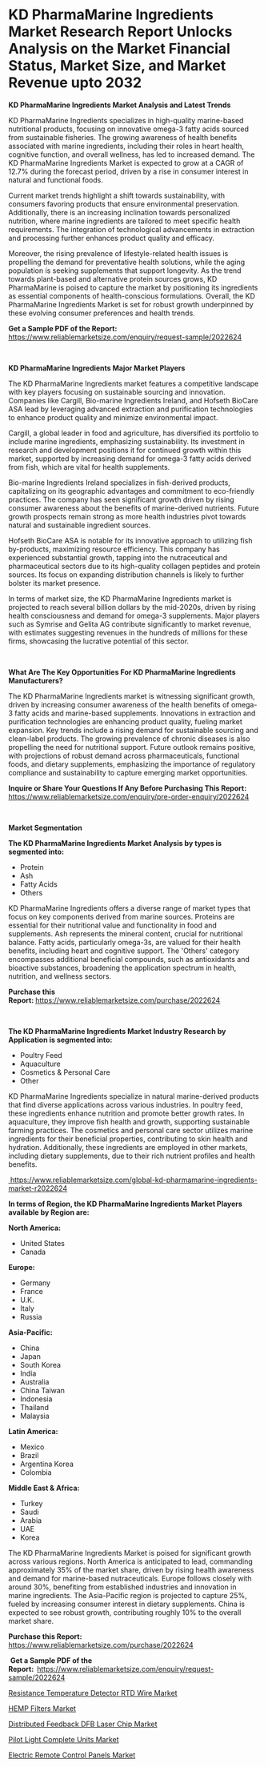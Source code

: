 <p><h1>KD PharmaMarine Ingredients Market Research Report Unlocks Analysis on the Market Financial Status, Market Size, and Market Revenue upto 2032</h1></p><p><strong>KD PharmaMarine Ingredients Market Analysis and Latest Trends</strong></p>
<p><p>KD PharmaMarine Ingredients specializes in high-quality marine-based nutritional products, focusing on innovative omega-3 fatty acids sourced from sustainable fisheries. The growing awareness of health benefits associated with marine ingredients, including their roles in heart health, cognitive function, and overall wellness, has led to increased demand. The KD PharmaMarine Ingredients Market is expected to grow at a CAGR of 12.7% during the forecast period, driven by a rise in consumer interest in natural and functional foods.</p><p>Current market trends highlight a shift towards sustainability, with consumers favoring products that ensure environmental preservation. Additionally, there is an increasing inclination towards personalized nutrition, where marine ingredients are tailored to meet specific health requirements. The integration of technological advancements in extraction and processing further enhances product quality and efficacy. </p><p>Moreover, the rising prevalence of lifestyle-related health issues is propelling the demand for preventative health solutions, while the aging population is seeking supplements that support longevity. As the trend towards plant-based and alternative protein sources grows, KD PharmaMarine is poised to capture the market by positioning its ingredients as essential components of health-conscious formulations. Overall, the KD PharmaMarine Ingredients Market is set for robust growth underpinned by these evolving consumer preferences and health trends.</p></p>
<p><strong>Get a Sample PDF of the Report:&nbsp;</strong> <a href="https://www.reliablemarketsize.com/enquiry/request-sample/2022624?utm_campaign=1143&utm_medium=2&utm_source=Github&utm_content=ia&utm_term=29032025&utm_id=kd-pharmamarine-ingredients">https://www.reliablemarketsize.com/enquiry/request-sample/2022624</a></p>
<p>&nbsp;</p>
<p><strong>KD PharmaMarine Ingredients Major Market Players</strong></p>
<p><p>The KD PharmaMarine Ingredients market features a competitive landscape with key players focusing on sustainable sourcing and innovation. Companies like Cargill, Bio-marine Ingredients Ireland, and Hofseth BioCare ASA lead by leveraging advanced extraction and purification technologies to enhance product quality and minimize environmental impact.</p><p>Cargill, a global leader in food and agriculture, has diversified its portfolio to include marine ingredients, emphasizing sustainability. Its investment in research and development positions it for continued growth within this market, supported by increasing demand for omega-3 fatty acids derived from fish, which are vital for health supplements.</p><p>Bio-marine Ingredients Ireland specializes in fish-derived products, capitalizing on its geographic advantages and commitment to eco-friendly practices. The company has seen significant growth driven by rising consumer awareness about the benefits of marine-derived nutrients. Future growth prospects remain strong as more health industries pivot towards natural and sustainable ingredient sources.</p><p>Hofseth BioCare ASA is notable for its innovative approach to utilizing fish by-products, maximizing resource efficiency. This company has experienced substantial growth, tapping into the nutraceutical and pharmaceutical sectors due to its high-quality collagen peptides and protein sources. Its focus on expanding distribution channels is likely to further bolster its market presence.</p><p>In terms of market size, the KD PharmaMarine Ingredients market is projected to reach several billion dollars by the mid-2020s, driven by rising health consciousness and demand for omega-3 supplements. Major players such as Symrise and Gelita AG contribute significantly to market revenue, with estimates suggesting revenues in the hundreds of millions for these firms, showcasing the lucrative potential of this sector.</p></p>
<p>&nbsp;</p>
<p><strong>What Are The Key Opportunities For KD PharmaMarine Ingredients Manufacturers?</strong></p>
<p><p>The KD PharmaMarine Ingredients market is witnessing significant growth, driven by increasing consumer awareness of the health benefits of omega-3 fatty acids and marine-based supplements. Innovations in extraction and purification technologies are enhancing product quality, fueling market expansion. Key trends include a rising demand for sustainable sourcing and clean-label products. The growing prevalence of chronic diseases is also propelling the need for nutritional support. Future outlook remains positive, with projections of robust demand across pharmaceuticals, functional foods, and dietary supplements, emphasizing the importance of regulatory compliance and sustainability to capture emerging market opportunities.</p></p>
<p><strong>Inquire or Share Your Questions If Any Before Purchasing This Report:</strong> <a href="https://www.reliablemarketsize.com/enquiry/pre-order-enquiry/2022624?utm_campaign=1143&utm_medium=2&utm_source=Github&utm_content=ia&utm_term=29032025&utm_id=kd-pharmamarine-ingredients">https://www.reliablemarketsize.com/enquiry/pre-order-enquiry/2022624</a></p>
<p>&nbsp;</p>
<p><strong>Market Segmentation</strong></p>
<p><strong>The KD PharmaMarine Ingredients Market Analysis by types is segmented into:</strong></p>
<p><ul><li>Protein</li><li>Ash</li><li>Fatty Acids</li><li>Others</li></ul></p>
<p><p>KD PharmaMarine Ingredients offers a diverse range of market types that focus on key components derived from marine sources. Proteins are essential for their nutritional value and functionality in food and supplements. Ash represents the mineral content, crucial for nutritional balance. Fatty acids, particularly omega-3s, are valued for their health benefits, including heart and cognitive support. The 'Others' category encompasses additional beneficial compounds, such as antioxidants and bioactive substances, broadening the application spectrum in health, nutrition, and wellness sectors.</p></p>
<p><strong>Purchase this Report:&nbsp;</strong><a href="https://www.reliablemarketsize.com/purchase/2022624?utm_campaign=1143&utm_medium=2&utm_source=Github&utm_content=ia&utm_term=29032025&utm_id=kd-pharmamarine-ingredients">https://www.reliablemarketsize.com/purchase/2022624</a></p>
<p>&nbsp;</p>
<p><strong>The KD PharmaMarine Ingredients Market Industry Research by Application is segmented into:</strong></p>
<p><ul><li>Poultry Feed</li><li>Aquaculture</li><li>Cosmetics & Personal Care</li><li>Other</li></ul></p>
<p><p>KD PharmaMarine Ingredients specialize in natural marine-derived products that find diverse applications across various industries. In poultry feed, these ingredients enhance nutrition and promote better growth rates. In aquaculture, they improve fish health and growth, supporting sustainable farming practices. The cosmetics and personal care sector utilizes marine ingredients for their beneficial properties, contributing to skin health and hydration. Additionally, these ingredients are employed in other markets, including dietary supplements, due to their rich nutrient profiles and health benefits.</p></p>
<p><a href="https://www.reliablemarketsize.com/global-kd-pharmamarine-ingredients-market-r2022624?utm_campaign=1143&utm_medium=2&utm_source=Github&utm_content=ia&utm_term=29032025&utm_id=kd-pharmamarine-ingredients">&nbsp;https://www.reliablemarketsize.com/global-kd-pharmamarine-ingredients-market-r2022624</a></p>
<p><strong>In terms of Region, the KD PharmaMarine Ingredients Market Players available by Region are:</strong></p>
<p>
    <p> <strong> North America: </strong>
        <ul>
            <li>United States</li>
            <li>Canada</li>
        </ul>
        </p> 
    <p> <strong> Europe: </strong>
        <ul>
            <li>Germany</li>
            <li>France</li>
            <li>U.K.</li>
            <li>Italy</li>
            <li>Russia</li>
        </ul>
        </p> 
    <p> <strong> Asia-Pacific: </strong>
        <ul>
            <li>China</li>
            <li>Japan</li>
            <li>South Korea</li>
            <li>India</li>
            <li>Australia</li>
            <li>China Taiwan</li>
            <li>Indonesia</li>
            <li>Thailand</li>
            <li>Malaysia</li>
        </ul>
        </p> 
    <p> <strong> Latin America: </strong>
        <ul>
            <li>Mexico</li>
            <li>Brazil</li>
            <li>Argentina Korea</li>
            <li>Colombia</li>
        </ul>
        </p> 
    <p> <strong> Middle East & Africa: </strong>
        <ul>
            <li>Turkey</li>
            <li>Saudi</li>
            <li>Arabia</li>
            <li>UAE</li>
            <li>Korea</li>
        </ul>
    </p>
    </p>
<p><p>The KD PharmaMarine Ingredients Market is poised for significant growth across various regions. North America is anticipated to lead, commanding approximately 35% of the market share, driven by rising health awareness and demand for marine-based nutraceuticals. Europe follows closely with around 30%, benefiting from established industries and innovation in marine ingredients. The Asia-Pacific region is projected to capture 25%, fueled by increasing consumer interest in dietary supplements. China is expected to see robust growth, contributing roughly 10% to the overall market share.</p></p>
<p><strong>Purchase this Report: </strong><a href="https://www.reliablemarketsize.com/purchase/2022624?utm_campaign=1143&utm_medium=2&utm_source=Github&utm_content=ia&utm_term=29032025&utm_id=kd-pharmamarine-ingredients">https://www.reliablemarketsize.com/purchase/2022624</a></p>
<p>&nbsp;<strong>Get a Sample PDF of the Report:&nbsp;&nbsp;</strong><a href="https://www.reliablemarketsize.com/enquiry/request-sample/2022624?utm_campaign=1143&utm_medium=2&utm_source=Github&utm_content=ia&utm_term=29032025&utm_id=kd-pharmamarine-ingredients">https://www.reliablemarketsize.com/enquiry/request-sample/2022624</a></p>
<p><strong></strong></p>
<p><p><a href="https://github.com/ocambdidarhz/Market-Research-Report-List-1/blob/main/resistance-temperature-detector-rtd-wire-market.md?utm_campaign=1143&utm_medium=2&utm_source=Github&utm_content=ia&utm_term=29032025&utm_id=kd-pharmamarine-ingredients">Resistance Temperature Detector RTD Wire Market</a></p><p><a href="https://github.com/ajegiobitsa/Market-Research-Report-List-1/blob/main/hemp-filters-market.md?utm_campaign=1143&utm_medium=2&utm_source=Github&utm_content=ia&utm_term=29032025&utm_id=kd-pharmamarine-ingredients">HEMP Filters Market</a></p><p><a href="https://github.com/aslinalirey9/Market-Research-Report-List-1/blob/main/distributed-feedback-dfb-laser-chip-market.md?utm_campaign=1143&utm_medium=2&utm_source=Github&utm_content=ia&utm_term=29032025&utm_id=kd-pharmamarine-ingredients">Distributed Feedback DFB Laser Chip Market</a></p><p><a href="https://github.com/kaidaloeckf7/Market-Research-Report-List-1/blob/main/pilot-light-complete-units-market.md?utm_campaign=1143&utm_medium=2&utm_source=Github&utm_content=ia&utm_term=29032025&utm_id=kd-pharmamarine-ingredients">Pilot Light Complete Units Market</a></p><p><a href="https://github.com/arifasabeygb/Market-Research-Report-List-1/blob/main/electric-remote-control-panels-market.md?utm_campaign=1143&utm_medium=2&utm_source=Github&utm_content=ia&utm_term=29032025&utm_id=kd-pharmamarine-ingredients">Electric Remote Control Panels Market</a></p></p>